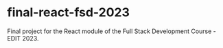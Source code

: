 # final-react-fsd-2023
Final project for the React module of the Full Stack Development Course - EDIT 2023.
